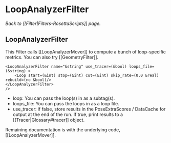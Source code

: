 # LoopAnalyzerFilter
*Back to [[Filter|Filters-RosettaScripts]] page.*
## LoopAnalyzerFilter

This Filter calls [[LoopAnalyzerMover]] to compute a bunch of loop-specific metrics.  You can also try [[GeometryFilter]].

```
<LoopAnalyzerFilter name="&string" use_tracer=(&bool) loops_file=(&string) >
    <Loop start=(&int) stop=(&int) cut=(&int) skip_rate=(0.0 &real) rebuild=(no &bool)/>
</LoopAnalyzerFilter>
/>
```

- loop: You can pass the loop(s) in as a subtag(s).
- loops_file: You can pass the loops in as a loop file.
- use_tracer: if false, store results in the PoseExtraScores / DataCache for output at the end of the run.  If true, print results to a [[Tracer|Glossary#tracer]] object.

Remaining documentation is with the underlying code, [[LoopAnalyzerMover]].